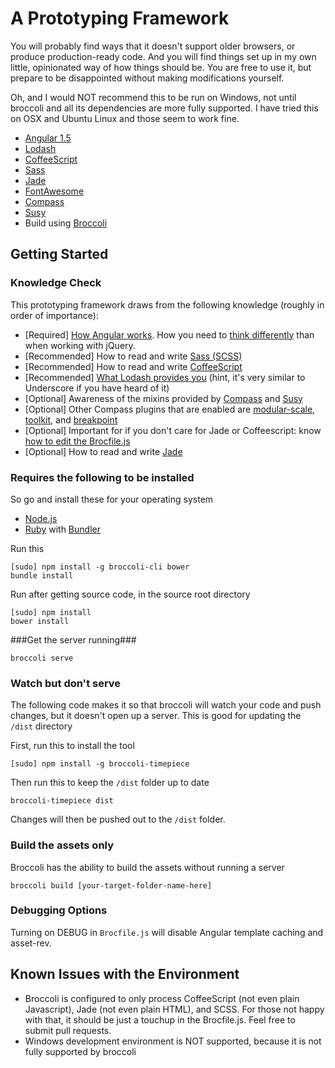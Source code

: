 # A Prototyping Framework #
You will probably find ways that it doesn't support older browsers, or produce production-ready code. And you will find things set up in my own little, opinionated way of how things should be. You are free to use it, but prepare to be disappointed without making modifications yourself.

Oh, and I would NOT recommend this to be run on Windows, not until broccoli and all its dependencies are more fully supported. I have tried this on OSX and Ubuntu Linux and those seem to work fine.

- [Angular 1.5](https://angularjs.org/)
- [Lodash](http://lodash.com/)
- [CoffeeScript](coffeescript.org)
- [Sass](http://sass-lang.com/)
- [Jade](http://jade-lang.com/)
- [FontAwesome](http://fontawesome.io/)
- [Compass](http://compass-style.org/)
- [Susy](http://susy.oddbird.net/)
- Build using [Broccoli](https://github.com/broccolijs/broccoli)

## Getting Started ##

### Knowledge Check ###
This prototyping framework draws from the following knowledge (roughly in order of importance):

- [Required] [How Angular works](http://www.thinkster.io/angularjs/GtaQ0oMGIl). How you need to [think differently](http://stackoverflow.com/questions/14994391/how-do-i-think-in-angularjs-if-i-have-a-jquery-background) than when working with jQuery.
- [Recommended] How to read and write [Sass (SCSS)](http://sass-lang.com/guide)
- [Recommended] How to read and write [CoffeeScript](http://coffeescript.org/)
- [Recommended] [What Lodash provides you](http://lodash.com/docs) (hint, it's very similar to Underscore if you have heard of it)
- [Optional] Awareness of the mixins provided by [Compass](http://compass-style.org/reference/compass/) and [Susy](http://susydocs.oddbird.net/en/latest/)
- [Optional] Other Compass plugins that are enabled are [modular-scale](https://github.com/Team-Sass/modular-scale), [toolkit](https://github.com/Team-Sass/toolkit), and [breakpoint](https://github.com/Team-Sass/breakpoint)
- [Optional] Important for if you don't care for Jade or Coffeescript: know [how to edit the Brocfile.js](https://github.com/broccolijs/broccoli)
- [Optional] How to read and write [Jade](http://jade-lang.com/reference/)

### Requires the following to be installed ###
So go and install these for your operating system
- [Node.js](http://nodejs.org/)
- [Ruby](http://rubyinstaller.org/downloads/) with [Bundler](http://bundler.io/)

Run this

```
[sudo] npm install -g broccoli-cli bower
bundle install
```

Run after getting source code, in the source root directory

```
[sudo] npm install
bower install
```

###Get the server running###

```
broccoli serve
```

### Watch but don't serve ###

The following code makes it so that broccoli will watch your code and push changes, but it doesn't open up a server. This is good for updating the `/dist` directory

First, run this to install the tool

```
[sudo] npm install -g broccoli-timepiece
```

Then run this to keep the `/dist` folder up to date

```
broccoli-timepiece dist
```

Changes will then be pushed out to the `/dist` folder.

### Build the assets only ###
Broccoli has the ability to build the assets without running a server

```
broccoli build [your-target-folder-name-here]
```

### Debugging Options ###

Turning on DEBUG in `Brocfile.js` will disable Angular template caching and asset-rev.

## Known Issues with the Environment ##

- Broccoli is configured to only process CoffeeScript (not even plain Javascript), Jade (not even plain HTML), and SCSS. For those not happy with that, it should be just a touchup in the Brocfile.js. Feel free to submit pull requests.
- Windows development environment is NOT supported, because it is not fully supported by broccoli